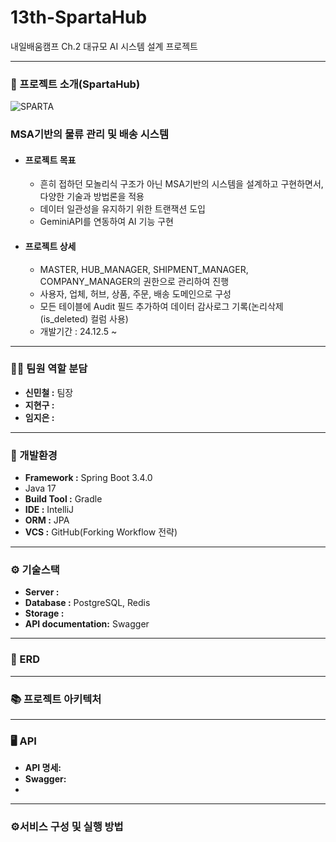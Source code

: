 # 13th-SpartaHub
내일배움캠프 Ch.2 대규모 AI 시스템 설계 프로젝트

----
### 📖 프로젝트 소개(SpartaHub) ###
![SPARTA](https://github.com/user-attachments/assets/f2b507b0-3918-4eea-b2eb-3a11f4c5fdca)



### MSA기반의 물류 관리 및 배송 시스템 ###
- #### 프로젝트 목표 ####
  - 흔히 접하던 모놀리식 구조가 아닌 MSA기반의 시스템을 설계하고 구현하면서, 다양한 기술과 방법론을 적용
  - 데이터 일관성을 유지하기 위한 트랜잭션 도입
  - GeminiAPI를 연동하여 AI 기능 구현
- #### 프로젝트 상세 ####
  - MASTER, HUB_MANAGER, SHIPMENT_MANAGER, COMPANY_MANAGER의 권한으로 관리하여 진행
  - 사용자, 업체, 허브, 상품, 주문, 배송 도메인으로 구성
  - 모든 테이블에 Audit 필드 추가하여 데이터 감사로그 기록(논리삭제(is_deleted) 컬럼 사용)
  - 개발기간 : 24.12.5 ~ 
----
### 👩‍💻 팀원 역할 분담 ###
 - **신민철 :** 팀장
 - **지현구 :**
 - **임지은 :** 
----
### 🔧 개발환경 ###
- **Framework  :** Spring Boot 3.4.0
- Java 17
- **Build Tool :** Gradle
- **IDE :** IntelliJ
- **ORM :** JPA
- **VCS :** GitHub(Forking Workflow 전략)
----
### ⚙️ 기술스택 ###
- **Server :** 
- **Database :** PostgreSQL, Redis
- **Storage :** 
- **API documentation:** Swagger
----
### 📝 ERD ###


----
### 📚 프로젝트 아키텍처 ###


----
### 🖥️ API ###
- **API 명세:** 
- **Swagger:**
- 
----
### ⚙️서비스 구성 및 실행 방법 ###


